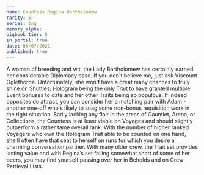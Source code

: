 ```yaml
---
name: Countess Regina Bartholomew
rarity: 5
series: tng
memory_alpha:
bigbook_tier: 8
in_portal: true
date: 06/07/2021
published: true
---
```


A woman of breeding and wit, the Lady Bartholomew has certainly earned her considerable Diplomacy base. If you don't believe me, just ask Viscount Oglethorpe. Unfortunately, she won't have a great many chances to truly shine on Shuttles; Hologram being the only Trait to have granted multiple Event bonuses to date and her other Traits being so populous. If indeed opposites do attract, you can consider her a matching pair with Adam - another one-off who's likely to snag some non-bonus requisition work in the right situation. Sadly lacking any flair in the areas of Gauntlet, Arena, or Collections, the Countess is at least viable on Voyages and should slightly outperform a rather tame overall rank. With the number of higher ranked Voyagers who own the Hologram Trait able to be counted on one hand, she'll often have that seat to herself on runs for which you desire a charming conversation partner.  With many older crew, the Trait set provides lasting value and with Regina’s set falling somewhat short of some of her peers, you may find yourself passing over her in Beholds and on Crew Retrieval Lists.
